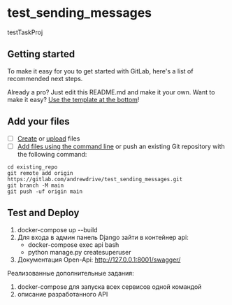 # test_sending_messages

testTaskProj

## Getting started

To make it easy for you to get started with GitLab, here's a list of recommended next steps.

Already a pro? Just edit this README.md and make it your own. Want to make it easy? [Use the template at the bottom](#editing-this-readme)!

## Add your files

- [ ] [Create](https://docs.gitlab.com/ee/user/project/repository/web_editor.html#create-a-file) or [upload](https://docs.gitlab.com/ee/user/project/repository/web_editor.html#upload-a-file) files
- [ ] [Add files using the command line](https://docs.gitlab.com/ee/gitlab-basics/add-file.html#add-a-file-using-the-command-line) or push an existing Git repository with the following command:

```
cd existing_repo
git remote add origin https://gitlab.com/andrewdrive/test_sending_messages.git
git branch -M main
git push -uf origin main
```

## Test and Deploy
1) docker-compose up --build
2) Для входа в админ панель Django зайти в контейнер api:
    - docker-compose exec api bash
    - python manage.py createsuperuser
3) Документация Open-Api: http://127.0.0.1:8001/swagger/

Реализованные дополнительные задания:
1) docker-compose для запуска всех сервисов одной командой
2) описание разработанного API
